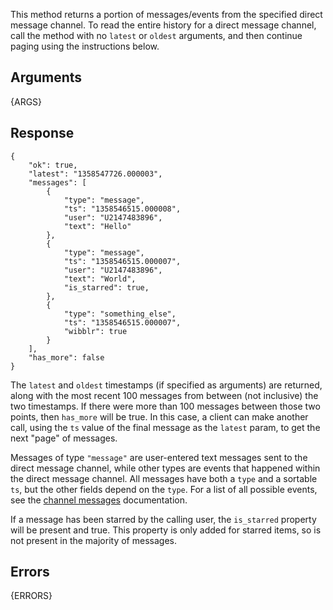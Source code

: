 
This method returns a portion of messages/events from the specified direct message channel.
To read the entire history for a direct message channel, call the method with no `latest` or 
`oldest` arguments, and then continue paging using the instructions below.


## Arguments

{ARGS}


## Response

	{
	    "ok": true,
	    "latest": "1358547726.000003",
	    "messages": [
	        {
	            "type": "message",
	            "ts": "1358546515.000008",
	            "user": "U2147483896",
	            "text": "Hello"
	        },
	        {
	            "type": "message",
	            "ts": "1358546515.000007",
	            "user": "U2147483896",
	            "text": "World",
	            "is_starred": true,
	        },
	        {
	            "type": "something_else",
	            "ts": "1358546515.000007",
	            "wibblr": true
	        }
	    ],
	    "has_more": false
	}


The `latest` and `oldest` timestamps (if specified as arguments) are returned, along
with the most recent 100 messages from between (not inclusive) the two timestamps. If there were more than
100 messages between those two points, then `has_more` will be true. In this case, a client can 
make another call, using the `ts` value of the final message as the `latest` param,
to get the next "page" of messages.

Messages of type `"message"` are user-entered text messages sent to the direct message channel, while other types
are events that happened within the direct message channel. All messages have both a `type` and a sortable
`ts`, but the other fields depend on the `type`. For a list of all possible events,
see the [channel messages](/docs/messages) documentation.

If a message has been starred by the calling user, the `is_starred` property will be present and
true. This property is only added for starred items, so is not present in the majority of messages.


## Errors

{ERRORS}
